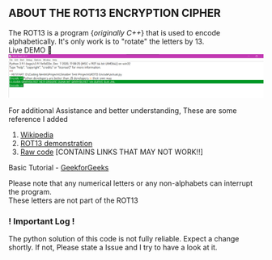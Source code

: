 ## ABOUT THE ROT13 ENCRYPTION CIPHER
The ROT13 is a program {<i>originally C++</i>} that is used to encode alphabetically. It's only work is to "rotate" the letters by 13.</br>
Live DEMO 🔽
![Alt Text](https://github.com/Code-Blender-7/Small_Projects__01/blob/main/ROT13%20Encode/Images_for_ReadME.md/Screenshot%202021-02-24%20215938.png?raw=true)

For additional Assistance and better understanding, These are some reference I added
1. [Wikipedia](https://en.m.wikipedia.org/wiki/ROT13)
2. [ROT13 demonstration](https://rot13.com/)
3. [Raw code](https://people.math.sc.edu/Burkardt/cpp_src/rot13/rot13.html) [CONTAINS LINKS THAT MAY NOT WORK!!] 

Basic Tutorial - [GeekforGeeks](https://www.geeksforgeeks.org/rot13-cipher/)

Please note that any numerical letters or any non-alphabets can interrupt the program.</br>
These letters are not part of the ROT13


<h3><b>! Important Log !</b></h3>
The python solution of this code is not fully reliable. 
Expect a change shortly.
If not, Please state a Issue and I try to have a look at it.
